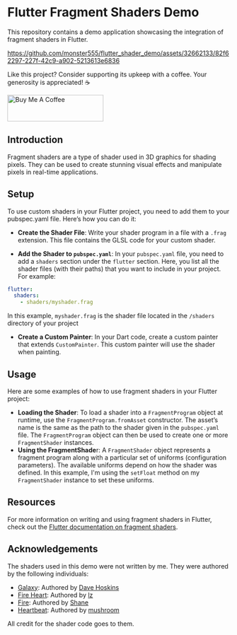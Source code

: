 # Flutter Fragment Shaders Demo
This repository contains a demo application showcasing the integration of fragment shaders in Flutter.


https://github.com/monster555/flutter_shader_demo/assets/32662133/82f62297-227f-42c9-a902-5213613e6836

Like this project? Consider supporting its upkeep with a coffee. Your generosity is appreciated! ☕

<a href="https://www.buymeacoffee.com/danicoy" target="_blank"><img src="https://cdn.buymeacoffee.com/buttons/v2/default-yellow.png" alt="Buy Me A Coffee" style="height: 60px !important;width: 217px !important;" ></a>

## Introduction
Fragment shaders are a type of shader used in 3D graphics for shading pixels. They can be used to create stunning visual effects and manipulate pixels in real-time applications.

## Setup
To use custom shaders in your Flutter project, you need to add them to your pubspec.yaml file. Here’s how you can do it:

- **Create the Shader File**: Write your shader program in a file with a `.frag` extension. This file contains the GLSL code for your custom shader.

- **Add the Shader to `pubspec.yaml`**: In your `pubspec.yaml` file, you need to add a `shaders` section under the `flutter` section. Here, you list all the shader files (with their paths) that you want to include in your project. For example:

```yaml
flutter:
  shaders:
    - shaders/myshader.frag
```

In this example, `myshader.frag` is the shader file located in the `/shaders` directory of your project

- **Create a Custom Painter**: In your Dart code, create a custom painter that extends `CustomPainter`. This custom painter will use the shader when painting.

## Usage
Here are some examples of how to use fragment shaders in your Flutter project:

- **Loading the Shader**: To load a shader into a `FragmentProgram` object at runtime, use the `FragmentProgram.fromAsset` constructor. The asset’s name is the same as the path to the shader given in the `pubspec.yaml` file. The `FragmentProgram` object can then be used to create one or more `FragmentShader` instances.
- **Using the FragmentShade**r: A `FragmentShader` object represents a fragment program along with a particular set of uniforms (configuration parameters). The available uniforms depend on how the shader was defined. In this example, I'm using the `setFloat` method on my `FragmentShader` instance to set these uniforms.

## Resources
For more information on writing and using fragment shaders in Flutter, check out the [Flutter documentation on fragment shaders](https://docs.flutter.dev/ui/design/graphics/fragment-shaders).

## Acknowledgements
The shaders used in this demo were not written by me. They were authored by the following individuals:

- [Galaxy](https://www.shadertoy.com/view/MdXSzS): Authored by [Dave Hoskins](https://www.shadertoy.com/user/Dave_Hoskins)
- [Fire Heart](https://www.shadertoy.com/view/3sSXRt): Authored by [lz](https://www.shadertoy.com/user/lz)
- [Fire](https://www.shadertoy.com/view/4tlSzl): Authored by [Shane](https://www.shadertoy.com/user/Shane)
- [Heartbeat](https://www.shadertoy.com/view/csc3W2): Authored by [mushroom](https://www.shadertoy.com/user/mushroom)

All credit for the shader code goes to them.
